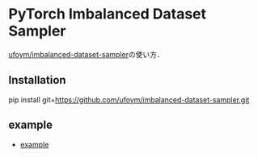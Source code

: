 # PyTorch Imbalanced Dataset Sampler
[ufoym/imbalanced-dataset-sampler](https://github.com/ufoym/imbalanced-dataset-sampler)の使い方．

## Installation
pip install git+https://github.com/ufoym/imbalanced-dataset-sampler.git

## example
* [example](./example.py)
